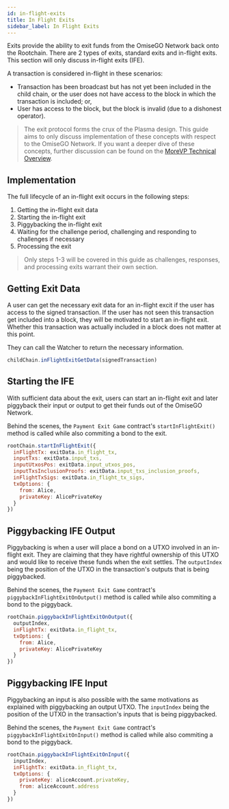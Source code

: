 ```yaml
---
id: in-flight-exits
title: In Flight Exits
sidebar_label: In Flight Exits
---
```


Exits provide the ability to exit funds from the OmiseGO Network back onto the Rootchain. There are 2 types of exits, standard exits and in-flight exits. This section will only discuss in-flight exits (IFE).

A transaction is considered in-flight in these scenarios:

* Transaction has been broadcast but has not yet been included in the child chain, or the user does not have access to the block in which the transaction is included; or,
* User has access to the block, but the block is invalid (due to a dishonest operator).

> The exit protocol forms the crux of the Plasma design. This guide aims to only discuss implementation of these concepts with respect to the OmiseGO Network. If you want a deeper dive of these concepts, further discussion can be found on the [MoreVP Technical Overview](morevp-technical-overview).

## Implementation

The full lifecycle of an in-flight exit occurs in the following steps:
1. Getting the in-flight exit data
2. Starting the in-flight exit
3. Piggybacking the in-flight exit
4. Waiting for the challenge period, challenging and responding to challenges if necessary
5. Processing the exit

> Only steps 1-3 will be covered in this guide as challenges, responses, and processing exits warrant their own section.

## Getting Exit Data
A user can get the necessary exit data for an in-flight excit if the user has access to the signed transaction. If the user has not seen this transaction get included into a block, they will be motivated to start an in-flight exit. Whether this transaction was actually included in a block does not matter at this point. 

They can call the Watcher to return the necessary information.

```js
childChain.inFlightExitGetData(signedTransaction)
```

## Starting the IFE
With sufficient data about the exit, users can start an in-flight exit and later piggyback their input or output to get their funds out of the OmiseGO Network. 

Behind the scenes, the `Payment Exit Game` contract's `startInFlightExit()` method is called while also commiting a bond to the exit. 

```js
rootChain.startInFlightExit({
  inFlightTx: exitData.in_flight_tx,
  inputTxs: exitData.input_txs,
  inputUtxosPos: exitData.input_utxos_pos,
  inputTxsInclusionProofs: exitData.input_txs_inclusion_proofs,
  inFlightTxSigs: exitData.in_flight_tx_sigs,
  txOptions: {
    from: Alice,
    privateKey: AlicePrivateKey
  }
})
```

## Piggybacking IFE Output
Piggybacking is when a user will place a bond on a UTXO involved in an in-flight exit. They are claiming that they have rightful ownership of this UTXO and would like to receive these funds when the exit settles. The `outputIndex` being the position of the UTXO in the transaction's outputs that is being piggybacked. 

Behind the scenes, the `Payment Exit Game` contract's `piggybackInFlightExitOnOutput()` method is called while also commiting a bond to the piggyback. 

```js
rootChain.piggybackInFlightExitOnOutput({
  outputIndex,
  inFlightTx: exitData.in_flight_tx,
  txOptions: {
    from: Alice,
    privateKey: AlicePrivateKey
  }
})
```

## Piggybacking IFE Input
Piggybacking an input is also possible with the same motivations as explained with piggybacking an output UTXO. The `inputIndex` being the position of the UTXO in the transaction's inputs that is being piggybacked. 

Behind the scenes, the `Payment Exit Game` contract's `piggybackInFlightExitOnInput()` method is called while also commiting a bond to the piggyback.

```js
rootChain.piggybackInFlightExitOnInput({
  inputIndex,
  inFlightTx: exitData.in_flight_tx,
  txOptions: {
    privateKey: aliceAccount.privateKey,
    from: aliceAccount.address
  }
})
```